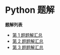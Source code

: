 # Python 题解

**题解列表**

- [第 1 题题解汇总](/csp/py1.md)
- [第 2 题题解汇总](/csp/py2.md)
- [第 3 题题解汇总](/csp/py3.md)
